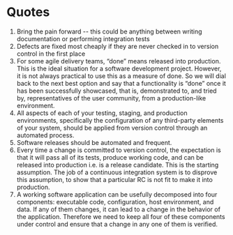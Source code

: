 # Quotes

1. Bring the pain forward -- this could be anything between writing documentation or performing integration tests
2. Defects are fixed most cheaply if they are never checked in to version control in the first place
3. For some agile delivery teams, “done” means released into production. This is the ideal situation for a software development project. However, it is not always practical to use this as a measure of done. So we will dial back to the next best option and say that a functionality is “done” once it has been successfully showcased, that is, demonstrated to, and tried by, representatives of the user community, from a production-like environment.
4. All aspects of each of your testing, staging, and production environments, specifically the configuration of any third-party elements of your system, should be applied from version control through an automated process.
5. Software releases should be automated and frequent.
6. Every time a change is committed to version control, the expectation is that it will pass all of its tests, produce working code, and can be released into production i.e. is a release candidate. This is the starting assumption. The job of a continuous integration system is to disprove this assumption, to show that a particular RC is not fit to make it into production.
7. A working software application can be usefully decomposed into four components: executable code, configuration, host environment, and data. If any of them changes, it can lead to a change in the behavior of the application. Therefore we need to keep all four of these components under control and ensure that a change in any one of them is verified.
